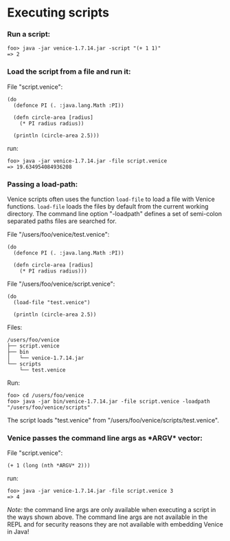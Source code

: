 # Executing scripts

### Run a script:

```text
foo> java -jar venice-1.7.14.jar -script "(+ 1 1)"
=> 2
```

### Load the script from a file and run it:

File "script.venice":

```text
(do
  (defonce PI (. :java.lang.Math :PI))
  
  (defn circle-area [radius]
    (* PI radius radius))
    
  (println (circle-area 2.5)))
```

run:

```text
foo> java -jar venice-1.7.14.jar -file script.venice
=> 19.634954084936208
```


### Passing a load-path:

Venice scripts often uses the function `load-file` to load a file with 
Venice functions. `load-file` loads the files by default from the current working 
directory. The command line option "-loadpath" defines a set of semi-colon 
separated paths files are searched for.

File "/users/foo/venice/test.venice":

```text
(do
  (defonce PI (. :java.lang.Math :PI))
  
  (defn circle-area [radius]
    (* PI radius radius)))
```

File "/users/foo/venice/script.venice":

```text
(do
  (load-file "test.venice")

  (println (circle-area 2.5))
```

Files:

```text
/users/foo/venice
├── script.venice
├── bin
│   └── venice-1.7.14.jar
└── scripts
    └── test.venice
```

Run:

```text
foo> cd /users/foo/venice
foo> java -jar bin/venice-1.7.14.jar -file script.venice -loadpath "/users/foo/venice/scripts"
```

The script loads "test.venice" from "/users/foo/venice/scripts/test.venice".



### Venice passes the command line args as \*ARGV\* vector:

File "script.venice":

```text
(+ 1 (long (nth *ARGV* 2)))
```

run:

```text
foo> java -jar venice-1.7.14.jar -file script.venice 3
=> 4
```

*Note:* the command line args are only available when executing a script 
in the ways shown above. The command line args are not available in the REPL
and for security reasons they are not available with embedding Venice in Java! 


